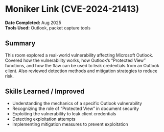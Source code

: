 # Moniker Link (CVE-2024-21413)

**Date Completed:** Aug 2025  
**Tools Used:** Outlook, packet capture tools

## Summary
This room explored a real-world vulnerability affecting Microsoft Outlook. Covered how the vulnerability works, how Outlook’s “Protected View” functions, and how the flaw can be used to leak credentials from an Outlook client. Also reviewed detection methods and mitigation strategies to reduce risk.

## Skills Learned / Improved
- Understanding the mechanics of a specific Outlook vulnerability
- Recognizing the role of “Protected View” in document security
- Exploiting the vulnerability to leak client credentials
- Detecting exploitation attempts
- Implementing mitigation measures to prevent exploitation
